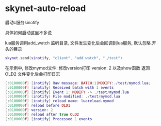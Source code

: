 # skynet-auto-reload

启动c服务sinotify

具体如何启动这里不多说

lua服务调用add_watch 监听目录, 文件发生变化后会回调到lua服务, 默认忽略.开头的目录

```lua
skynet.send(sinotify, "client", "add_watch", "./test")
```

在示例中, 修改mymod文件:
修改version打印 version: 2
以及show函数 返回 OLD2
文件变化后会打印日志

```lua
[:0100000f] [inotify] Raw message: BATCH:1|MODIFY:./test/mymod.lua;
[:0100000f] [inotify] Received batch with 1 events
[:0100000f] [inotify] Event 1: MODIFY -> ./test/mymod.lua
[:0100000f] [inotify] File modified: ./test/mymod.lua
[:0100000f] [inotify] reload name: luareload.mymod
[:0100000f] reload before OLD1
[:0100000f] version: 2
[:0100000f] reload after true OLD2
[:0100000f] [inotify] Processed 1 events
```